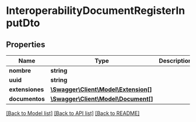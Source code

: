 # InteroperabilityDocumentRegisterInputDto

## Properties
Name | Type | Description | Notes
------------ | ------------- | ------------- | -------------
**nombre** | **string** |  | [optional] 
**uuid** | **string** |  | [optional] 
**extensiones** | [**\Swagger\Client\Model\Extension[]**](Extension.md) |  | [optional] 
**documentos** | [**\Swagger\Client\Model\Document[]**](Document.md) |  | [optional] 

[[Back to Model list]](../README.md#documentation-for-models) [[Back to API list]](../README.md#documentation-for-api-endpoints) [[Back to README]](../README.md)


